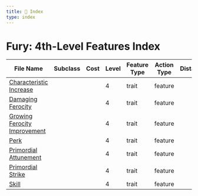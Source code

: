 ```yaml
---
title: 📑 Index
type: index
---
```


# Fury: 4th-Level Features Index

| File Name                                                           | Subclass | Cost | Level | Feature Type | Action Type | Distance | Target |
| ------------------------------------------------------------------- | -------- | ---- | ----- | ------------ | ----------- | -------- | ------ |
| [Characteristic Increase](../Characteristic%20Increase)             |          |      | 4     | trait        | feature     |          |        |
| [Damaging Ferocity](../Damaging%20Ferocity)                         |          |      | 4     | trait        | feature     |          |        |
| [Growing Ferocity Improvement](../Growing%20Ferocity%20Improvement) |          |      | 4     | trait        | feature     |          |        |
| [Perk](../Perk)                                                     |          |      | 4     | trait        | feature     |          |        |
| [Primordial Attunement](../Primordial%20Attunement)                 |          |      | 4     | trait        | feature     |          |        |
| [Primordial Strike](../Primordial%20Strike)                         |          |      | 4     | trait        | feature     |          |        |
| [Skill](../Skill)                                                   |          |      | 4     | trait        | feature     |          |        |
